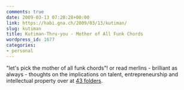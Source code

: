 ```yaml
---
comments: true
date: 2009-03-13 07:28:28+00:00
link: https://habi.gna.ch/2009/03/13/kutiman/
slug: kutiman
title: Kutiman-Thru-you - Mother of All Funk Chords
wordpress_id: 1677
categories:
- personal
---
```


  
"let's pick the mother of all funk chords"! or read merlins - brilliant as always - thoughts on the implications on talent, entrepreneurship and intellectual property over at [43 folders](http://www.43folders.com/2009/03/11/kutiman).

